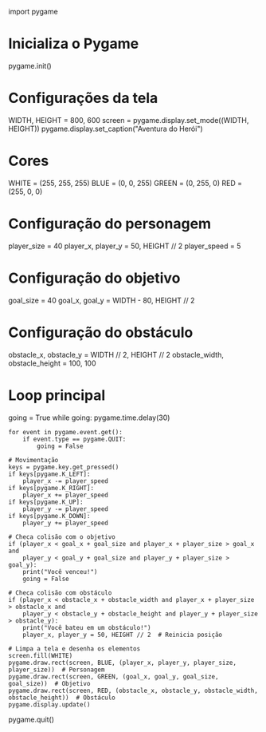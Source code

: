 import pygame

# Inicializa o Pygame
pygame.init()

# Configurações da tela
WIDTH, HEIGHT = 800, 600
screen = pygame.display.set_mode((WIDTH, HEIGHT))
pygame.display.set_caption("Aventura do Herói")

# Cores
WHITE = (255, 255, 255)
BLUE = (0, 0, 255)
GREEN = (0, 255, 0)
RED = (255, 0, 0)

# Configuração do personagem
player_size = 40
player_x, player_y = 50, HEIGHT // 2
player_speed = 5

# Configuração do objetivo
goal_size = 40
goal_x, goal_y = WIDTH - 80, HEIGHT // 2

# Configuração do obstáculo
obstacle_x, obstacle_y = WIDTH // 2, HEIGHT // 2
obstacle_width, obstacle_height = 100, 100

# Loop principal
going = True
while going:
    pygame.time.delay(30)
    
    for event in pygame.event.get():
        if event.type == pygame.QUIT:
            going = False
    
    # Movimentação
    keys = pygame.key.get_pressed()
    if keys[pygame.K_LEFT]:
        player_x -= player_speed
    if keys[pygame.K_RIGHT]:
        player_x += player_speed
    if keys[pygame.K_UP]:
        player_y -= player_speed
    if keys[pygame.K_DOWN]:
        player_y += player_speed
    
    # Checa colisão com o objetivo
    if (player_x < goal_x + goal_size and player_x + player_size > goal_x and
        player_y < goal_y + goal_size and player_y + player_size > goal_y):
        print("Você venceu!")
        going = False
    
    # Checa colisão com obstáculo
    if (player_x < obstacle_x + obstacle_width and player_x + player_size > obstacle_x and
        player_y < obstacle_y + obstacle_height and player_y + player_size > obstacle_y):
        print("Você bateu em um obstáculo!")
        player_x, player_y = 50, HEIGHT // 2  # Reinicia posição
    
    # Limpa a tela e desenha os elementos
    screen.fill(WHITE)
    pygame.draw.rect(screen, BLUE, (player_x, player_y, player_size, player_size))  # Personagem
    pygame.draw.rect(screen, GREEN, (goal_x, goal_y, goal_size, goal_size))  # Objetivo
    pygame.draw.rect(screen, RED, (obstacle_x, obstacle_y, obstacle_width, obstacle_height))  # Obstáculo
    pygame.display.update()

pygame.quit()
